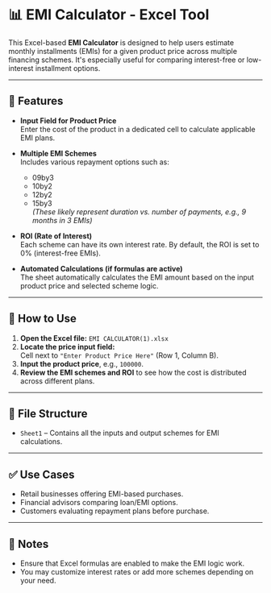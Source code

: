# 📊 EMI Calculator - Excel Tool

This Excel-based **EMI Calculator** is designed to help users estimate monthly installments (EMIs) for a given product price across multiple financing schemes. It's especially useful for comparing interest-free or low-interest installment options.

---

## 🧾 Features

- **Input Field for Product Price**  
  Enter the cost of the product in a dedicated cell to calculate applicable EMI plans.

- **Multiple EMI Schemes**  
  Includes various repayment options such as:
  - 09by3
  - 10by2
  - 12by2
  - 15by3  
  *(These likely represent duration vs. number of payments, e.g., 9 months in 3 EMIs)*

- **ROI (Rate of Interest)**  
  Each scheme can have its own interest rate. By default, the ROI is set to 0% (interest-free EMIs).

- **Automated Calculations (if formulas are active)**  
  The sheet automatically calculates the EMI amount based on the input product price and selected scheme logic.

---

## 🔧 How to Use

1. **Open the Excel file:** `EMI CALCULATOR(1).xlsx`
2. **Locate the price input field:**  
   Cell next to `"Enter Product Price Here"` (Row 1, Column B).
3. **Input the product price**, e.g., `100000`.
4. **Review the EMI schemes and ROI** to see how the cost is distributed across different plans.

---

## 📂 File Structure

- `Sheet1` – Contains all the inputs and output schemes for EMI calculations.

---

## ✅ Use Cases

- Retail businesses offering EMI-based purchases.
- Financial advisors comparing loan/EMI options.
- Customers evaluating repayment plans before purchase.

---

## 📌 Notes

- Ensure that Excel formulas are enabled to make the EMI logic work.
- You may customize interest rates or add more schemes depending on your need.




